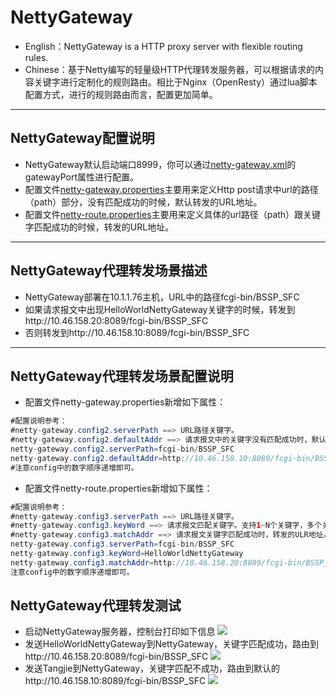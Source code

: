 # NettyGateway
* English：NettyGateway is a HTTP proxy server with flexible routing rules.
* Chinese：基于Netty编写的轻量级HTTP代理转发服务器，可以根据请求的内容关键字进行定制化的规则路由。相比于Nginx（OpenResty）通过lua脚本配置方式，进行的规则路由而言，配置更加简单。

----------

## NettyGateway配置说明
* NettyGateway默认启动端口8999，你可以通过[netty-gateway.xml](https://github.com/tang-jie/NettyGateway/blob/master/src/main/resources/netty-gateway.xml)的gatewayPort属性进行配置。
* 配置文件[netty-gateway.properties](https://github.com/tang-jie/NettyGateway/blob/master/src/main/resources/netty-gateway.properties)主要用来定义Http post请求中url的路径（path）部分，没有匹配成功的时候，默认转发的URL地址。
* 配置文件[netty-route.properties](https://github.com/tang-jie/NettyGateway/blob/master/src/main/resources/netty-route.properties)主要用来定义具体的url路径（path）跟关键字匹配成功的时候，转发的URL地址。

----------

## NettyGateway代理转发场景描述
* NettyGateway部署在10.1.1.76主机，URL中的路径fcgi-bin/BSSP_SFC
* 如果请求报文中出现HelloWorldNettyGateway关键字的时候，转发到http://10.46.158.20:8089/fcgi-bin/BSSP_SFC
* 否则转发到http://10.46.158.10:8089/fcgi-bin/BSSP_SFC

----------

## NettyGateway代理转发场景配置说明
* 配置文件netty-gateway.properties新增如下属性：
~~~~~~~~~~java
#配置说明参考：
#netty-gateway.config2.serverPath ==> URL路径关键字。
#netty-gateway.config2.defaultAddr ==> 请求报文中的关键字没有匹配成功时，默认转发的URL地址。
netty-gateway.config2.serverPath=fcgi-bin/BSSP_SFC
netty-gateway.config2.defaultAddr=http://10.46.158.10:8089/fcgi-bin/BSSP_SFC
#注意config中的数字顺序递增即可。
~~~~~~~~~~

* 配置文件netty-route.properties新增如下属性：
~~~~~~~~~~java
#配置说明参考：
#netty-gateway.config3.serverPath ==> URL路径关键字。
#netty-gateway.config3.keyWord ==> 请求报文匹配关键字。支持1~N个关键字，多个关键字用逗号分割，关键字之间是逻辑与的关系。
#netty-gateway.config3.matchAddr ==> 请求报文关键字匹配成功时，转发的ULR地址。
netty-gateway.config3.serverPath=fcgi-bin/BSSP_SFC
netty-gateway.config3.keyWord=HelloWorldNettyGateway
netty-gateway.config3.matchAddr=http://10.46.158.20:8089/fcgi-bin/BSSP_SFC
注意config中的数字顺序递增即可。
~~~~~~~~~~

## NettyGateway代理转发测试
* 启动NettyGateway服务器，控制台打印如下信息
![](https://github.com/tang-jie/NettyGateway/blob/master/docs/netty-gateway-1.jpg)
* 发送HelloWorldNettyGateway到NettyGateway，关键字匹配成功，路由到http://10.46.158.20:8089/fcgi-bin/BSSP_SFC
![](https://github.com/tang-jie/NettyGateway/blob/master/docs/netty-gateway-3.jpg)
* 发送Tangjie到NettyGateway，关键字匹配不成功，路由到默认的http://10.46.158.10:8089/fcgi-bin/BSSP_SFC
![](https://github.com/tang-jie/NettyGateway/blob/master/docs/netty-gateway-2.jpg)

